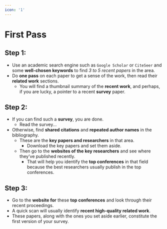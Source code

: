 ```yaml
---
icon: '1'
---
```


# First Pass

## Step 1:

* Use an academic search engine such as `Google Scholar` or `CiteSeer` and some **well-chosen keywords** to find _3 to 5 recent papers_ in the area.
* Do **one pass** on each paper to get a sense of the work, then read their **related work** sections.
  * You will find a thumbnail summary of the **recent work**, and perhaps, if you are lucky, a pointer to a recent **survey** paper.

## Step 2:

* If you can find such a **survey**, you are done.
  * Read the survey...
* Otherwise, find **shared citations** and **repeated author names** in the bibliography.
  * These are the **key papers and researchers** in that area.
    * Download the key papers and set them aside.
  * Then go to the **websites of the key researchers** and see where they’ve published recently.
    * That will help you identify the **top conferences** in that field because the best researchers usually publish in the top conferences.

## Step 3:

* Go to the **website for** these **top conferences** and look through their recent proceedings.
* A quick scan will usually identify **recent high-quality related work**.
* These papers, along with the ones you set aside earlier, constitute the first version of your survey.

